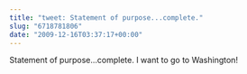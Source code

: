 ```yaml
---
title: "tweet: Statement of purpose...complete."
slug: "6718781806"
date: "2009-12-16T03:37:17+00:00"
---
```

Statement of purpose...complete.  I want to go to Washington!